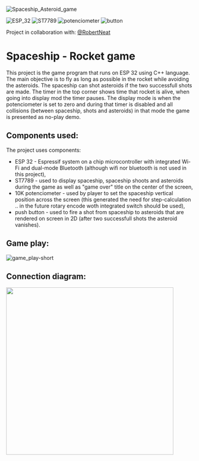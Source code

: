 ![Spaceship_Asteroid_game](https://github.com/RobertNeat/Rocket-Asteroid_game/assets/47086490/8cc19141-a412-444b-b38f-bc0bd03f08de)

![ESP_32](https://img.shields.io/badge/microcontroller-ESP_32-orange)
![ST7789](https://img.shields.io/badge/display-ST7789-lightblue)
![potenciometer](https://img.shields.io/badge/potenciometer-10K-green)
![button](https://img.shields.io/badge/button-push_button-white)


Project in collaboration with: [@RobertNeat](https://github.com/RobertNeat)


# Spaceship - Rocket game

This project is the game program that runs on ESP 32 using C++ language. The main objective is to fly as long as possible in the rocket while avoiding the asteroids. The spaceship can shot asteroids if the two successfull shots are made. The timer in the top corner shows time that rocket is alive, when going into display mod the timer pauses. The display mode is when the potenciometer is set to zero and during that timer is disabled and all collisions (between spaceship, shots and asteroids) in that mode the game is presented as no-play demo.

## Components used:

The project uses components:

- ESP 32 - Espressif system on a chip microcontroller with integrated Wi-Fi and dual-mode Bluetooth (although wifi nor bluetooth is not used in this project),
- ST7789 - used to display spaceship, spaceship shoots and asteroids during the game as well as "game over" title on the center of the screen,
- 10K potenciometer - used by player to set the spaceship vertical position across the screen (this generated the need for step-calculation .. in the future rotary encode woth integrated switch should be used),
- push button - used to fire a shot from spaceship to asteroids that are rendered on screen in 2D (after two successfull shots the asteroid vanishes).

## Game play:


![game_play-short](https://github.com/RobertNeat/Rocket-Asteroid_game/assets/47086490/6c34e677-a485-46bc-8a08-8477bb06c708)


## Connection diagram:

<img src="https://github.com/RobertNeat/Rocket-Asteroid_game/assets/47086490/c092f978-1b6c-4f96-bd0d-e4abe2851a8d" width="450"/>
